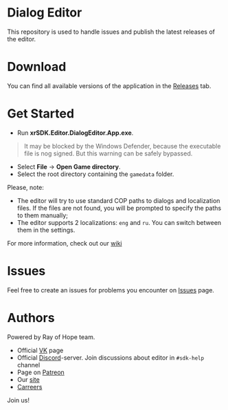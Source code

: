 # Dialog Editor

This repository is used to handle issues and publish the latest releases of the editor.

# Download
You can find all available versions of the application in the [Releases](https://github.com/rayofhope-dev/dialog-editor/releases) tab.

# Get Started

- Run **xrSDK.Editor.DialogEditor.App.exe**. 
> It may be blocked by the Windows Defender, because the executable file is nog signed. But this warning can be safely bypassed.
- Select **File** -> **Open Game directory**.
- Select the root directory containing the `gamedata` folder.

Please, note:
- The editor will try to use standard COP paths to dialogs and localization files. If the files are not found, you will be prompted to specify the paths to them manually;
- The editor supports 2 localizations: `eng` and `ru`. You can switch between them in the settings.

For more information, check out our [wiki](https://github.com/rayofhope-dev/dialog-editor/wiki)

# Issues

Feel free to create an issues for problems you encounter on [Issues](https://github.com/rayofhope-dev/dialog-editor/issues) page.

# Authors
Powered by Ray of Hope team.

 - Official [VK](https://vk.com/roh_online) page
 - Official [Discord](https://discordapp.com/invite/rffsfku)-server. Join discussions about editor in `#sdk-help` channel
 - Page on [Patreon](https://www.patreon.com/roh_online)
 - Our [site](https://roh-online.com/)
 - [Carreers](https://roh-online.com/join)

Join us!
